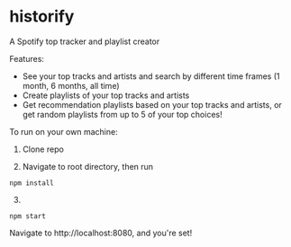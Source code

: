 # historify
A Spotify top tracker and playlist creator

Features:
* See your top tracks and artists and search by different time frames (1 month, 6 months, all time)
* Create playlists of your top tracks and artists
* Get recommendation playlists based on your top tracks and artists, or get random playlists from up to 5 of your top choices!

To run on your own machine:

1. Clone repo

2. Navigate to root directory, then run

```
npm install
```

3. 
```
npm start
```
Navigate to http://localhost:8080, and you're set!
